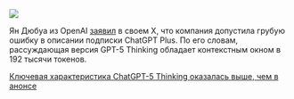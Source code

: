 <!--2025-08-12 11:50:09-->
<div class="yb">
  <div class="rss habr"><img src="https://habrastorage.org/getpro/habr/upload_files/026/932/d99/026932d992d9d66b7079497fb58502da.jpg" /><p>Ян Дюбуа из OpenAI <a href="https://x.com/yanndubs/status/1955194413283737716" rel="noopener noreferrer nofollow">заявил</a> в своем X, что компания допустила грубую ошибку в описании подписки ChatGPT Plus. По его словам, рассуждающая версия GPT-5 Thinking обладает контекстным окном в 192 тысячи токенов. </p> <a... <p class="titl"><a href="https://habr.com/ru/news/936350/?utm_source=habrahabr&utm_medium=rss&utm_campaign=936350">Ключевая характеристика ChatGPT-5 Thinking оказалась выше, чем в анонсе</a></p></div>
</div>
